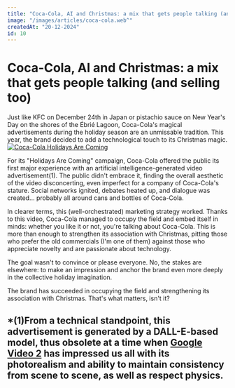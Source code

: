 ```yaml
---
title: "Coca-Cola, AI and Christmas: a mix that gets people talking (and selling too)"
image: "/images/articles/coca-cola.web^"
createdAt: "20-12-2024"
id: 10
---
```


# Coca-Cola, AI and Christmas: a mix that gets people talking (and selling too)

Just like KFC on December 24th in Japan or pistachio sauce on New Year's Day on the shores of the Ébrié Lagoon, Coca-Cola's magical advertisements during the holiday season are an unmissable tradition.
This year, the brand decided to add a technological touch to its Christmas magic.
[![Coca-Cola Holidays Are Coming](https://img.youtube.com/vi/8m0Y-GisSeM/0.jpg)](https://www.youtube.com/watch?v=8m0Y-GisSeM)

For its "Holidays Are Coming" campaign, Coca-Cola offered the public its first major experience with an artificial intelligence-generated video advertisement(1).
The public didn't embrace it, finding the overall aesthetic of the video
disconcerting, even imperfect for a company of Coca-Cola's stature. Social networks ignited, debates heated up, and dialogue was created... probably all around cans and bottles of Coca-Cola.

In clearer terms, this (well-orchestrated) marketing strategy worked. Thanks to this video, Coca-Cola managed to occupy the field and embed itself in minds: whether you like it or not, you're talking about Coca-Cola.
This is more than enough to strengthen its association with Christmas, pitting those who prefer the old commercials (I'm one of them) against those who appreciate novelty and are passionate about technology.

The goal wasn't to convince or please everyone.
No, the stakes are elsewhere: to make an impression and anchor the brand even more deeply in the collective holiday imagination.

The brand has succeeded in occupying the field and strengthening its association with Christmas. That's what matters, isn't it?

## \*(1)From a technical standpoint, this advertisement is generated by a DALL-E-based model, thus obsolete at a time when [Google Video 2](https://www.instagram.com/generativeai_official/reel/DDwb4ZmSl7C/) has impressed us all with its photorealism and ability to maintain consistency from scene to scene, as well as respect physics.

